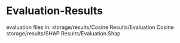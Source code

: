 ﻿# Evaluation-Results
evaluation files in:
storage/results/Cosine Results/Evaluation Cosine
storage/results/SHAP Results/Evaluation Shap
